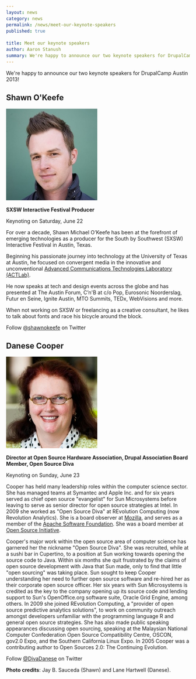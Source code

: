 ```yaml
---
layout: news
category: news
permalink: /news/meet-our-keynote-speakers
published: true

title: Meet our keynote speakers
author: Aaron Stanush
summary: We're happy to announce our two keynote speakers for DrupalCamp Austin 2013! Shawn O'Keefe (SXSW Interactive Festival Producer) and Danese Cooper (Director at Open Source Hardware Association).
---
```


We're happy to announce our two keynote speakers for DrupalCamp Austin 2013!

## Shawn O'Keefe

<img class="right" src="/img/shawn-headshot.jpg">

**SXSW Interactive Festival Producer**

Keynoting on Saturday, June 22

For over a decade, Shawn Michael O’Keefe has been at the forefront of emerging technologies as a producer for the South by Southwest (SXSW) Interactive Festival in Austin, Texas.

Beginning his passionate journey into technology at the University of Texas at Austin, he focused on convergent media in the innovative and unconventional [Advanced Communications Technologies Laboratory (ACTLab)](https://www.utexas.edu/research/eureka/institution/view?institution_id=32).

He now speaks at tech and design events across the globe and has presented at The Austin Forum, C’n'B at c/o Pop, Eurosonic Noorderslag, Futur en Seine, Ignite Austin, MTO Summits, TEDx, WebVisions and more.

When not working on SXSW or freelancing as a creative consultant, he likes to talk about fonts and race his bicycle around the block.

Follow [@shawnokeefe](https://twitter.com/shawnokeefe/) on Twitter

## Danese Cooper

<img class="right" src="/img/danese-headshot.jpg">

**Director at Open Source Hardware Association, Drupal Association Board Member, Open Source Diva**

Keynoting on Sunday, June 23

Cooper has held many leadership roles within the computer science sector. She has managed teams at Symantec and Apple Inc. and for six years served as chief open source "evangelist" for Sun Microsystems before leaving to serve as senior director for open source strategies at Intel. In 2009 she worked as "Open Source Diva" at REvolution Computing (now Revolution Analytics). She is a board observer at [Mozilla](http://www.mozilla.org/), and serves as a member of the [Apache Software Foundation](http://www.apache.org/). She was a board member at [Open Source Initiative](http://opensource.org/).

Cooper's major work within the open source area of computer science has garnered her the nickname "Open Source Diva". She was recruited, while at a sushi bar in Cupertino, to a position at Sun working towards opening the source code to Java. Within six months she quit frustrated by the claims of open source development with Java that Sun made, only to find that little "open sourcing" was taking place. Sun sought to keep Cooper understanding her need to further open source software and re-hired her as their corporate open source officer. Her six years with Sun Microsystems is credited as the key to the company opening up its source code and lending support to Sun's OpenOffice.org software suite, Oracle Grid Engine, among others. In 2009 she joined REvolution Computing, a "provider of open source predictive analytics solutions", to work on community outreach amongst developers unfamiliar with the programming language R and general open source strategies. She has also made public speaking appearances discussing open sourcing, speaking at the Malaysian National Computer Confederation Open Source Compatibility Centre, OSCON, gov2.0 Expo, and the Southern California Linux Expo. In 2005 Cooper was a contributing author to Open Sources 2.0: The Continuing Evolution.

Follow [@DivaDanese](https://twitter.com/divadanese/) on Twitter

**Photo credits**: Jay B. Sauceda (Shawn) and Lane Hartwell (Danese).